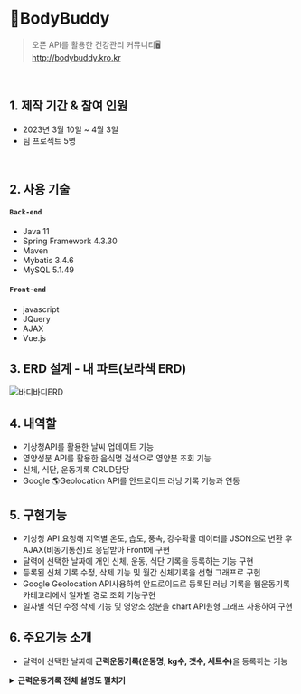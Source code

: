 # 📌BodyBuddy
>오픈 API를 활용한 건강관리 커뮤니티🖥️ <br>
>http://bodybuddy.kro.kr

<br>

## 1. 제작 기간 & 참여 인원
- 2023년 3월 10일 ~ 4월 3일
- 팀 프로젝트 5명

<br>

## 2. 사용 기술
#### `Back-end`
- Java 11
- Spring Framework 4.3.30
- Maven
- Mybatis 3.4.6
- MySQL 5.1.49

#### `Front-end`
- javascript
- JQuery
- AJAX
- Vue.js

## 3. ERD 설계 - 내 파트(보라색 ERD)
![바디바디ERD](https://github.com/lukejihwan/Bodybuddy_project/assets/111648451/577d1012-c156-43ca-8136-b792f67c7bc1)

## 4. 내역할
- 기상청API를 활용한 날씨 업데이트 기능
- 영양성분 API를 활용한 음식명 검색으로 영양분 조회 기능
- 신체, 식단, 운동기록 CRUD담당
- Google 🌎Geolocation API를 안드로이드 러닝 기록 기능과 연동

## 5. 구현기능
- 기상청 API 요청해 지역별 온도, 습도, 풍속, 강수확률 데이터를 JSON으로 변환 후 AJAX(비동기통신)로 응답받아 Front에 구현
- 달력에 선택한 날짜에 개인 신체, 운동, 식단 기록을 등록하는 기능 구현
- 등록된 신체 기록 수정, 삭제 기능 및 월간 신체기록을 선형 그래프로 구현
- Google Geolocation API사용하여 안드로이드로 등록된 러닝 기록을 웹운동기록 카테고리에서 
일자별 경로 조회 기능구현
- 일자별 식단 수정 삭제 기능 및 영양소 성분을 chart API원형 그래프 사용하여 구현

## 6. 주요기능 소개
- 달력에 선택한 날짜에 <strong>근력운동기록(운동명, kg수, 갯수, 세트수)</strong>을 등록하는 기능

<details>
<summary><b>근력운동기록 전체 설명도 펼치기</b></summary>
  
### 6.1.1 근력운동기록 전체 흐름도
![운동기능전체그림](https://github.com/lukejihwan/Bodybuddy_project/assets/111648451/1b1548e4-a2ba-410b-b35b-8c87e227d7bf)

### 6.1.2 근력운동기록 Front-end 설계
![근력운동기록Front-end편집후](https://github.com/lukejihwan/Bodybuddy_project/assets/111648451/ab7b1562-7494-43bd-ba2f-657db6571e58)

### 6.1.3 근력운동기록 Controller 설계
![근력운동기록Controller편집후](https://github.com/lukejihwan/Bodybuddy_project/assets/111648451/e3efd0e1-24bc-424e-9134-c51b7f73437f)

### 6.1.4 근력운동기록 Service 설계
![근력운동기록Service편집후](https://github.com/lukejihwan/Bodybuddy_project/assets/111648451/6b12cc9e-9ded-4341-9464-3bf4e439438c)

### 6.1.5 근력운동기록 DAO 설계
![운동기록DAO편집후](https://github.com/lukejihwan/Bodybuddy_project/assets/111648451/d9005572-81f7-4485-97e2-0ab028b215a1)
</details>










